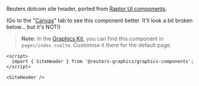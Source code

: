 Reuters dotcom site header, ported from [Raptor UI components](https://github.com/tr/rcom-arc_raptor-ui/tree/develop/packages/rcom-raptor-ui_common/src/components/site-header).

(Go to the "[Canvas](./?path=/story/components-siteheader--default)" tab to see this component better. It'll look a bit broken below... but it's NOT!)

> **Note:** In the [Graphics Kit](https://github.com/reuters-graphics/bluprint_graphics-kit/blob/master/pages/index.svelte), you can find this component in `pages/index.svelte`. Customise it there for the default page.

```svelte
<script>
  import { SiteHeader } from '@reuters-graphics/graphics-components';
</script>

<SiteHeader />
```

